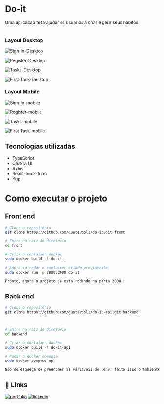 
# Do-it

Uma aplicação feita ajudar os usuários a criar e gerir seus hábitos

#
### Layout Desktop

![Sign-in-Desktop](https://github.com/gustavool1/do-it/blob/main/src/assets/app-design/signin-desktop.png?raw=true)

![Register-Desktop](https://github.com/gustavool1/do-it/blob/main/src/assets/app-design/register-desktop.png?raw=true)

![Tasks-Desktop](https://github.com/gustavool1/do-it/blob/main/src/assets/app-design/tasks-desktop.png?raw=true)

![First-Task-Desktop](https://github.com/gustavool1/do-it/blob/main/src/assets/app-design/create-first-task-desktop.png?raw=true)

### Layout Mobile

![Sign-in-mobile](https://github.com/gustavool1/do-it/blob/main/src/assets/app-design/signin-mobile.png?raw=true)

![Register-mobile](https://github.com/gustavool1/do-it/blob/main/src/assets/app-design/register-mobile.png?raw=true)

![Tasks-mobile](https://github.com/gustavool1/do-it/blob/main/src/assets/app-design/tasks-mobile.png?raw=true)

![First-Task-mobile](https://github.com/gustavool1/do-it/blob/main/src/assets/app-design/create-first-task-mobile.png?raw=true)



## Tecnologias utilizadas
- TypeScript
- Chakra UI
- Axios 
- React-hook-form
- Yup


# Como executar o projeto

## Front end

``` bash
# Clone o repositório
git clone https://github.com/gustavool1/do-it.git front

# Entre na raiz do diretório 
cd front

# Criar o container docker
sudo docker build -t do-it . 

# Agora só rodar o container criado previamente
sudo docker run -p 3000:3000 do-it

Pronto, agora o projeto já está rodando na porta 3000 !
```

## Back end

``` bash
# Clone o repositório
git clone https://github.com/gustavool1/do-it-api.git backend



# Entre na raiz do diretório
cd backend

# Criar o container docker 
sudo docker build -t do-it-api

# Rodar o docker compose 
sudo docker-compose up

Não se esqueça de preencher as váriaveis do .env, feito isso o ambiente estará pronto, agora o projeto já está rodando na porta 3001 !
```
## 🔗 Links
[![portfolio](https://img.shields.io/badge/my_portfolio-000?style=for-the-badge&logo=ko-fi&logoColor=white)](https://portifolio-gustavool1.vercel.app/)
[![linkedin](https://img.shields.io/badge/linkedin-0A66C2?style=for-the-badge&logo=linkedin&logoColor=white)](https://www.linkedin.com/in/gustavo-oliveira01011/)


